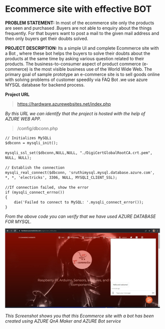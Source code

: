 # Ecommerce site with effective BOT

**PROBLEM STATEMENT:**  In most of the ecommerce site only the products are seen and purchased .Buyers are not able to enquiry about the things frequently. For that buyers want to post a mail to the given mail address and then only buyers get their doubts solved.

**PROJECT DESCRIPTION:**  Its a simple UI and complete  Ecommerce site with a Bot , where these bot helps the buyers to solve their doubts about the products at the same time by asking various question related to their products. The business-to-consumer aspect of product commerce (e-commerce) is the most visible business use of the World Wide Web. The primary goal of sample prototype an e-commerce site is to sell goods online with solving problems of customer speedily via FAQ Bot .we use azure MYSQL database for backend process.

**Project  URL**

>https://hardware.azurewebsites.net/index.php

*By this URL we can identify that the project is hosted with the help of AZURE WEB APP.*

>/config/dbconn.php
~~~
// Initializes MySQLi
$dbconn = mysqli_init();

mysqli_ssl_set($dbconn,NULL,NULL, "./DigiCertGlobalRootCA.crt.pem", NULL, NULL);

// Establish the connection
mysqli_real_connect($dbconn, 'sruthimysql.mysql.database.azure.com', *, *, 'electricks', 3306, NULL, MYSQLI_CLIENT_SSL);

//If connection failed, show the error
if (mysqli_connect_errno())
{
    die('Failed to connect to MySQL: '.mysqli_connect_error());
}
~~~
*From the above code you can verify that we have used AZURE DATABASE FOR MYSQL.*

![WEBSITE BOT SCREENSHOT](/screenshot.jpeg)

*This Screenshot shows you that this Ecommerce site with a bot has been created using AZURE QnA Maker and AZURE Bot service*
